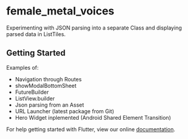 # female_metal_voices

Experimenting with JSON parsing into a separate Class and displaying parsed data in ListTiles.

## Getting Started

Examples of:

- Navigation through Routes
- showModalBottomSheet
- FutureBuilder
- ListView.builder
- Json parsing from an Asset
- URL Launcher (latest package from Git)
- Hero Widget inplemented (Android Shared Element Transition)

For help getting started with Flutter, view our online
[documentation](https://flutter.io/).
